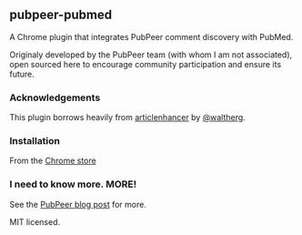pubpeer-pubmed
--------------

A Chrome plugin that integrates PubPeer comment discovery with PubMed.

Originaly developed by the PubPeer team (with whom I am not associated), open sourced here to encourage community participation and ensure its future.

### Acknowledgements

This plugin borrows heavily from [articlenhancer](https://github.com/waltherg/articlEnhancer) by [@waltherg](https://github.com/waltherg/).

### Installation

From the [Chrome store](https://chrome.google.com/webstore/detail/pubpeer/fmcdfigcdfkdghdklblbbpacikcchbbh)

### I need to know more. MORE!

See the [PubPeer blog post](http://blog.pubpeer.com/?p=29) for more.

MIT licensed.
